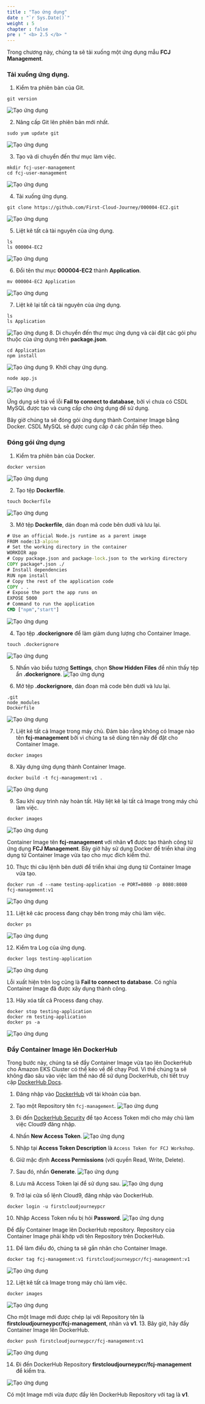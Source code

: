 ```yaml
---
title : "Tạo ứng dụng"
date : "`r Sys.Date()`"
weight : 5
chapter : false
pre : " <b> 2.5 </b> "
---
```


Trong chương này, chúng ta sẽ tải xuống một ứng dụng mẫu **FCJ Management**.

### Tải xuống ứng dụng.
1. Kiểm tra phiên bản của Git.
```
git version
```
![Tạo ứng dụng](../../../images/2.prerequisites/2.5.createapp/2.5.1.createapp.png?pc=60pt)

2. Nâng cấp Git lên phiên bản mới nhất.
```
sudo yum update git
```
![Tạo ứng dụng](../../../images/2.prerequisites/2.5.createapp/2.5.2.createapp.png?pc=60pt)

3. Tạo và di chuyển đến thư mục làm việc.
```
mkdir fcj-user-management
cd fcj-user-management
```
![Tạo ứng dụng](../../../images/2.prerequisites/2.5.createapp/2.5.3.createapp.png?pc=60pt)

4. Tải xuống ứng dụng.
```
git clone https://github.com/First-Cloud-Journey/000004-EC2.git
```
![Tạo ứng dụng](../../../images/2.prerequisites/2.5.createapp/2.5.4.createapp.png?pc=60pt)

5. Liệt kê tất cả tài nguyên của ứng dụng.
```
ls
ls 000004-EC2
```
![Tạo ứng dụng](../../../images/2.prerequisites/2.5.createapp/2.5.5.createapp.png?pc=60pt)

6. Đổi tên thư mục **000004-EC2** thành **Application**.
```
mv 000004-EC2 Application
```
![Tạo ứng dụng](../../../images/2.prerequisites/2.5.createapp/2.5.6.createapp.png?pc=60pt)

7. Liệt kê lại tất cả tài nguyên của ứng dụng.
```
ls
ls Application
```
![Tạo ứng dụng](../../../images/2.prerequisites/2.5.createapp/2.5.7.createapp.png?pc=60pt)
8. Di chuyển đến thư mục ứng dụng và cài đặt các gói phụ thuộc của ứng dụng trên **package.json**.
```
cd Application
npm install
```
![Tạo ứng dụng](../../../images/2.prerequisites/2.5.createapp/2.5.8.createapp.png?pc=60pt)
9. Khởi chạy ứng dụng.
```
node app.js
```
![Tạo ứng dụng](../../../images/2.prerequisites/2.5.createapp/2.5.9.createapp.png?pc=60pt)

Ứng dụng sẽ trả về lỗi **Fail to connect to database**, bởi vì chưa có CSDL MySQL được tạo và cung cấp cho ứng dụng để sử dụng.

Bây giờ chúng ta sẽ đóng gói ứng dụng thành Container Image bằng Docker. CSDL MySQL sẽ được cung cấp ở các phần tiếp theo.


### Đóng gói ứng dụng
1. Kiểm tra phiên bản của Docker.
```
docker version
```
![Tạo ứng dụng](../../../images/2.prerequisites/2.5.createapp/2.5.10.createapp.png?pc=60pt)

2. Tạo tệp **Dockerfile**.
```
touch Dockerfile
```
![Tạo ứng dụng](../../../images/2.prerequisites/2.5.createapp/2.5.11.createapp.png?pc=60pt)

3. Mở tệp **Dockerfile**, dán đoạn mã code bên dưới và lưu lại.
```cmd
# Use an official Node.js runtime as a parent image
FROM node:13-alpine
# Set the working directory in the container
WORKDIR app
# Copy package.json and package-lock.json to the working directory
COPY package*.json ./
# Install dependencies
RUN npm install
# Copy the rest of the application code
COPY . .
# Expose the port the app runs on
EXPOSE 5000
# Command to run the application
CMD ["npm","start"]
```
![Tạo ứng dụng](../../../images/2.prerequisites/2.5.createapp/2.5.12.createapp.png?pc=60pt)

4. Tạo tệp **.dockerignore** để làm giảm dung lượng cho Container Image.
```
touch .dockerignore
```
![Tạo ứng dụng](../../../images/2.prerequisites/2.5.createapp/2.5.13.createapp.png?pc=60pt)

5. Nhấn vào biểu tượng **Settings**, chọn **Show Hidden Files** để nhìn thấy tệp ẩn **.dockerignore**.
![Tạo ứng dụng](../../../images/2.prerequisites/2.5.createapp/2.5.14.createapp.png?pc=60pt)

6. Mở tệp **.dockerignore**, dán đoạn mã code bên dưới và lưu lại.
```
.git
node_modules
Dockerfile
```
![Tạo ứng dụng](../../../images/2.prerequisites/2.5.createapp/2.5.15.createapp.png?pc=60pt)

7. Liệt kê tất cả Image trong máy chủ. Đảm bảo rằng không có Image nào tên **fcj-management** bởi vì chúng ta sẽ dùng tên này để đặt cho Container Image.
```
docker images
```

8. Xây dựng ứng dụng thành Container Image.
```
docker build -t fcj-management:v1 .
```
![Tạo ứng dụng](../../../images/2.prerequisites/2.5.createapp/2.5.16.createapp.png?pc=60pt)

9. Sau khi quy trình này hoàn tất. Hãy liệt kê lại tất cả Image trong máy chủ làm việc.
```
docker images
```
![Tạo ứng dụng](../../../images/2.prerequisites/2.5.createapp/2.5.17.createapp.png?pc=60pt)

Container Image tên **fcj-management** với nhãn **v1** được tạo thành công từ ứng dụng **FCJ Management**. Bây giờ hãy sử dụng Docker để triển khai ứng dụng từ Container Image vừa tạo cho mục đích kiểm thử.

10. Thực thi câu lệnh bên dưới để triển khai ứng dụng từ Container Image vừa tạo.
```
docker run -d --name testing-application -e PORT=8080 -p 8080:8080 fcj-management:v1
```
![Tạo ứng dụng](../../../images/2.prerequisites/2.5.createapp/2.5.18.createapp.png?pc=60pt)

11. Liệt kê các process đang chạy bên trong máy chủ làm việc.
```
docker ps
```
![Tạo ứng dụng](../../../images/2.prerequisites/2.5.createapp/2.5.20.createapp.png?pc=60pt)

12. Kiểm tra Log của ứng dụng.
```
docker logs testing-application
```
![Tạo ứng dụng](../../../images/2.prerequisites/2.5.createapp/2.5.21.createapp.png?pc=60pt)

Lỗi xuất hiện trên log cũng là **Fail to connect to database**. Có nghĩa Container Image đã được xây dụng thành công.

13. Hãy xóa tất cả Process đang chạy.
```
docker stop testing-application
docker rm testing-application
docker ps -a
```
![Tạo ứng dụng](../../../images/2.prerequisites/2.5.createapp/2.5.22.createapp.png?pc=60pt)


### Đẩy Container Image lên DockerHub
Trong bước này, chúng ta sẽ đẩy Container Image vừa tạo lên DockerHub cho Amazon EKS Cluster có thể kéo về để chạy Pod. Vì thế chúng ta sẽ không đào sâu vào việc làm thế nào để sử dụng DockerHub, chi tiết truy cập [DockerHub Docs](https://docs.docker.com/).

1. Đăng nhập vào [DockerHub](https://hub.docker.com/repository/docker) với tài khoản của bạn.
2. Tạo một Repository tên ```fcj-management```.
![Tạo ứng dụng](../../../images/2.prerequisites/2.5.createapp/2.5.23.createapp.png?pc=60pt)

3. Đi đến [DockerHub Security](https://hub.docker.com/settings/security) để tạo Access Token mới cho máy chủ làm việc Cloud9 đăng nhập.
4. Nhấn **New Access Token**.
![Tạo ứng dụng](../../../images/2.prerequisites/2.5.createapp/2.5.24.createapp.png?pc=60pt)

5. Nhập tại **Access Token Description** là ```Access Token for FCJ Workshop```.
6. Giữ mặc định **Access Permissions** (với quyền Read, Write, Delete).
7. Sau đó, nhấn **Generate**.
![Tạo ứng dụng](../../../images/2.prerequisites/2.5.createapp/2.5.25.createapp.png?pc=60pt)

8. Lưu mã Access Token lại để sử dụng sau.
![Tạo ứng dụng](../../../images/2.prerequisites/2.5.createapp/2.5.26.createapp.png?pc=60pt)

9. Trở lại cửa sổ lệnh Cloud9, đăng nhập vào DockerHub.
```
docker login -u firstcloudjourneypcr
```

10. Nhập Access Token nếu bị hỏi **Password**.
![Tạo ứng dụng](../../../images/2.prerequisites/2.5.createapp/2.5.27.createapp.png?pc=60pt)


Để đẩy Container Image lên DockerHub repository. Repository của Container Image phải khớp với tên Repository trên DockerHub. 

11. Để làm điều đó, chúng ta sẽ gắn nhãn cho Container Image.
```
docker tag fcj-management:v1 firstcloudjourneypcr/fcj-management:v1
```

![Tạo ứng dụng](../../../images/2.prerequisites/2.5.createapp/2.5.28.createapp.png?pc=60pt)

12. Liệt kê tất cả Image trong máy chủ làm việc.
```
docker images
```

![Tạo ứng dụng](../../../images/2.prerequisites/2.5.createapp/2.5.29.createapp.png?pc=60pt)

Cho một Image mới được chép lại với Repository tên là **firstcloudjourneypcr/fcj-management**, nhãn và **v1**.
13. Bây giờ, hãy đẩy Container Image lên DockerHub.
```
docker push firstcloudjourneypcr/fcj-management:v1
```

![Tạo ứng dụng](../../../images/2.prerequisites/2.5.createapp/2.5.30.createapp.png?pc=60pt)

14. Đi đến DockerHub Repository **firstcloudjourneypcr/fcj-management** để kiểm tra.

![Tạo ứng dụng](../../../images/2.prerequisites/2.5.createapp/2.5.31.createapp.png?pc=60pt)

Có một Image mới vừa được đẩy lên DockerHub Repository với tag là **v1**.